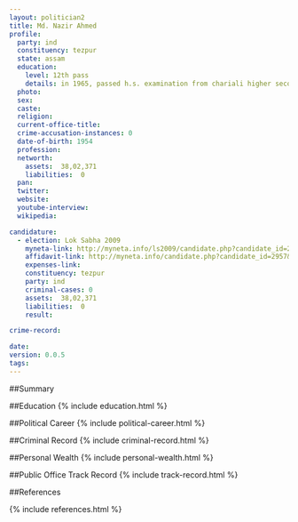 ```yaml
---
layout: politician2
title: Md. Nazir Ahmed
profile: 
  party: ind
  constituency: tezpur
  state: assam
  education: 
    level: 12th pass
    details: in 1965, passed h.s. examination from chariali higher secondary and multipurpose school, biswanath chairali under board of secondary education of assam
  photo: 
  sex: 
  caste: 
  religion: 
  current-office-title: 
  crime-accusation-instances: 0
  date-of-birth: 1954
  profession: 
  networth: 
    assets:  38,02,371
    liabilities:  0
  pan: 
  twitter: 
  website: 
  youtube-interview: 
  wikipedia: 

candidature: 
  - election: Lok Sabha 2009
    myneta-link: http://myneta.info/ls2009/candidate.php?candidate_id=2957
    affidavit-link: http://myneta.info/candidate.php?candidate_id=2957&scan=original
    expenses-link: 
    constituency: tezpur 
    party: ind
    criminal-cases: 0
    assets:  38,02,371
    liabilities:  0
    result:  

crime-record: 

date: 
version: 0.0.5
tags: 
---
```

##Summary


##Education
{% include education.html %}


##Political Career
{% include political-career.html %}


##Criminal Record
{% include criminal-record.html %}


##Personal Wealth
{% include personal-wealth.html %}


##Public Office Track Record
{% include track-record.html %}


##References


{% include references.html %}